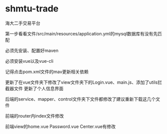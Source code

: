 # shmtu-trade
海大二手交易平台

第一步看看文件/src/main/resources/application.yml的mysql数据库有没有先匹配

必须先安装、配置好maven

必须安装vue以及vue-cli

记得点击pom.xml文件的mav更新相关依赖


更新了在vue文件夹下修改了view文件夹下的Login.vue、main.js、添加了utils拦截器文件
更新了个人信息界面

后端的service、mapper、control文件夹下文件都修改了建议重新下载这几个文件

前端的router内index文件修改

前端view的home.vue Password.vue Center.vue有修改
